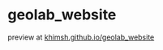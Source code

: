 # geolab_website

preview at [khimsh.github.io/geolab_website](https://khimsh.github.io/geolab_website/)
